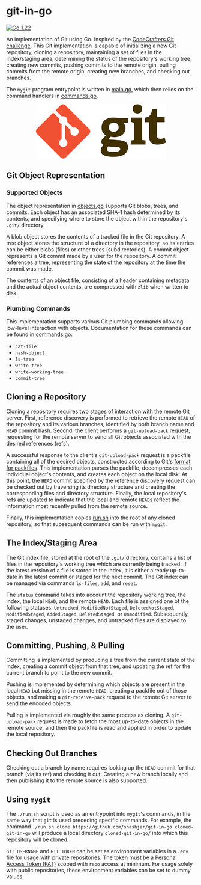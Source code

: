 # git-in-go

[![Go 1.22](https://img.shields.io/badge/go-1.22-9cf.svg)](https://golang.org/dl/)

An implementation of Git using Go. Inspired by the [CodeCrafters Git challenge](https://app.codecrafters.io/courses/git/overview). This Git implementation is capable of initializing a new Git repository, cloning a repository, maintaining a set of files in the index/staging area, determining the status of the repository's working tree, creating new commits, pushing commits to the remote origin, pulling commits from the remote origin, creating new branches, and checking out branches.

The `mygit` program entrypoint is written in [main.go](mygit/main.go), which then relies on the command handlers in [commands.go](mygit/commands.go).

<div align="center">
  <img src="./docs/assets/git-logo.png" alt="Git Logo">
</div>

## Git Object Representation

### Supported Objects

The object representation in [objects.go](mygit/objects.go) supports Git blobs, trees, and commits. Each object has an associated SHA-1 hash determined by its contents, and specifying where to store the object within the repository's `.git/` directory.

A blob object stores the contents of a tracked file in the Git repository. A tree object stores the structure of a directory in the repository, so its entries can be either blobs (files) or other trees (subdirectories). A commit object represents a Git commit made by a user for the repository. A commit references a tree, representing the state of the repository at the time the commit was made.

The contents of an object file, consisting of a header containing metadata and the actual object contents, are compressed with `zlib` when written to disk.

### Plumbing Commands

This implementation supports various Git plumbing commands allowing low-level interaction with objects. Documentation for these commands can be found in [commands.go](mygit/commands.go):
- `cat-file`
- `hash-object`
- `ls-tree`
- `write-tree`
- `write-working-tree`
- `commit-tree`

## Cloning a Repository

Cloning a repository requires two stages of interaction with the remote Git server. First, reference discovery is performed to retrieve the remote `HEAD` of the repository and its various branches, identified by both branch name and `HEAD` commit hash. Second, the client performs a `git-upload-pack` request, requesting for the remote server to send all Git objects associated with the desired references (refs).

A successful response to the client's `git-upload-pack` request is a packfile containing all of the desired objects, constructed according to Git's [format for packfiles](https://git-scm.com/docs/pack-format). This implementation parses the packfile, decompresses each individual object's contents, and creates each object on the local disk. At this point, the `HEAD` commit specified by the reference discovery request can be checked out by traversing its directory structure and creating the corresponding files and directory structure. Finally, the local repository's refs are updated to indicate that the local and remote `HEAD`s reflect the information most recently pulled from the remote source.

Finally, this implementation copies [run.sh](run.sh) into the root of any cloned repository, so that subsequent commands can be run with `mygit`.

## The Index/Staging Area

The Git index file, stored at the root of the `.git/` directory, contains a list of files in the repository's working tree which are currently being tracked. If the latest version of a file is stored in the index, it is either already up-to-date in the latest commit or staged for the next commit. The Git index can be managed via commands `ls-files`, `add`, and `reset`.

The `status` command takes into account the repository working tree, the index, the local `HEAD`, and the remote `HEAD`. Each file is assigned one of the following statuses: `Untracked`, `ModifiedNotStaged`, `DeletedNotStaged`, `ModifiedStaged`, `AddedStaged`, `DeletedStaged`, or `Unmodified`. Subsequently, staged changes, unstaged changes, and untracked files are displayed to the user. 

## Committing, Pushing, & Pulling

Committing is implemented by producing a tree from the current state of the index, creating a commit object from that tree, and updating the ref for the current branch to point to the new commit.

Pushing is implemented by determining which objects are present in the local `HEAD` but missing in the remote `HEAD`, creating a packfile out of those objects, and making a `git-receive-pack` request to the remote Git server to send the encoded objects.

Pulling is implemented via roughly the same process as cloning. A `git-upload-pack` request is made to fetch the most up-to-date objects in the remote source, and then the packfile is read and applied in order to update the local repository.

## Checking Out Branches

Checking out a branch by name requires looking up the `HEAD` commit for that branch (via its ref) and checking it out. Creating a new branch locally and then publishing it to the remote source is also supported.

## Using `mygit`

The `./run.sh` script is used as an entrypoint into `mygit`'s commands, in the same way that `git` is used preceding specific commands. For example, the command `./run.sh clone https://github.com/shashjar/git-in-go cloned-git-in-go` will produce a local directory `cloned-git-in-go/` into which this repository will be cloned.

`GIT_USERNAME` and `GIT_TOKEN` can be set as environment variables in a `.env` file for usage with private repositories. The token must be a [Personal Access Token (PAT)](https://docs.github.com/en/authentication/keeping-your-account-and-data-secure/managing-your-personal-access-tokens) scoped with `repo` access at minimum. For usage solely with public repositories, these environment variables can be set to dummy values.
